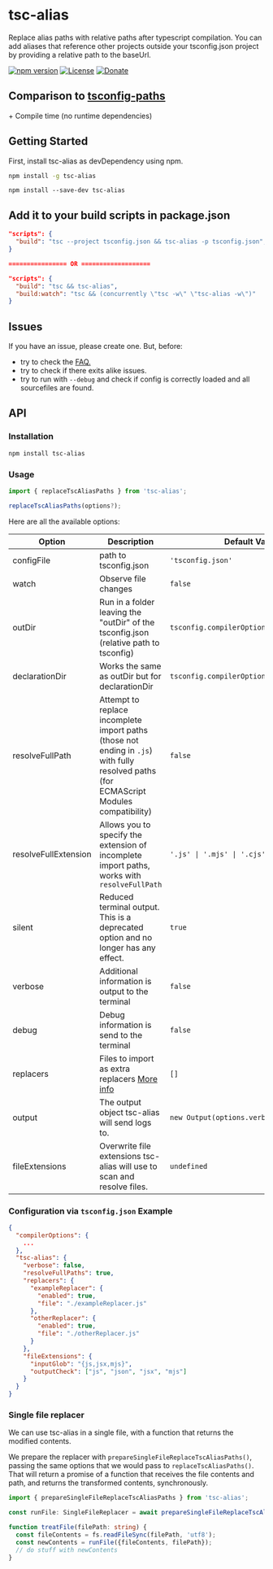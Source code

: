 # tsc-alias

Replace alias paths with relative paths after typescript compilation. You can add aliases that reference other projects outside your tsconfig.json project by providing a relative path to the baseUrl.

[![npm version](https://badge.fury.io/js/tsc-alias.svg)](https://badge.fury.io/js/tsc-alias)
[![License](https://img.shields.io/:license-mit-blue.svg)](http://doge.mit-license.org)
[![Donate](https://img.shields.io/badge/Donate-PayPal-green.svg)](https://www.paypal.com/donate/?hosted_button_id=FPRE4VERGHZ3E)

## Comparison to [tsconfig-paths](https://github.com/dividab/tsconfig-paths)

\+ Compile time (no runtime dependencies)

## Getting Started

First, install tsc-alias as devDependency using npm.

```sh
npm install -g tsc-alias
```

```
npm install --save-dev tsc-alias
```

## Add it to your build scripts in package.json

```json
"scripts": {
  "build": "tsc --project tsconfig.json && tsc-alias -p tsconfig.json",
}

================ OR ===================

"scripts": {
  "build": "tsc && tsc-alias",
  "build:watch": "tsc && (concurrently \"tsc -w\" \"tsc-alias -w\")"
}
```

## Issues
If you have an issue, please create one. But, before:

- try to check the [FAQ.](https://github.com/justkey007/tsc-alias/discussions/110) 
- try to check if there exits alike issues.
- try to run with `--debug` and check if config is correctly loaded and all sourcefiles are found.

## API

### Installation

```sh
npm install tsc-alias
```

### Usage

```typescript
import { replaceTscAliasPaths } from 'tsc-alias';

replaceTscAliasPaths(options?);
```

Here are all the available options:

<table>
  <thead>
  <tr>
    <th>Option</th>
    <th>Description</th>
    <th>Default Value</th>
  </tr>
  </thead>
  <tbody>
    <tr>
      <td>configFile</td>
      <td>path to tsconfig.json</td>
      <td><code>'tsconfig.json'</code></td>
    </tr>
    <tr>
      <td>watch</td>
      <td>Observe file changes</td>
      <td><code>false</code></td>
    </tr>
    <tr>
      <td>outDir</td>
      <td>Run in a folder leaving the "outDir" of the tsconfig.json (relative path to tsconfig)</td>
      <td><code>tsconfig.compilerOptions.outDir</code></td>
    </tr>
    <tr>
      <td>declarationDir</td>
      <td>Works the same as outDir but for declarationDir</td>
      <td><code>tsconfig.compilerOptions.declarationDir</code></td>
    </tr>
    <tr>
      <td>resolveFullPath</td>
      <td>Attempt to replace incomplete import paths (those not ending in <code>.js</code>) with fully resolved paths (for ECMAScript Modules compatibility)</td>
      <td><code>false</code></td>
    </tr>
    <tr>
      <td>resolveFullExtension</td>
      <td>Allows you to specify the extension of incomplete import paths, works with <code>resolveFullPath</code></td>
      <td><code>'.js' | '.mjs' | '.cjs'</code></td>
    </tr>
    <tr>
      <td>silent</td>
      <td>Reduced terminal output. This is a deprecated option and no longer has any effect.</td>
      <td><code>true</code></td>
    </tr>
    <tr>
      <td>verbose</td>
      <td>Additional information is output to the terminal</td>
      <td><code>false</code></td>
    </tr>
    <tr>
      <td>debug</td>
      <td>Debug information is send to the terminal</td>
      <td><code>false</code></td>
    </tr>
    <tr>
      <td>replacers</td>
      <td>Files to import as extra replacers <a href="https://github.com/justkey007/tsc-alias/discussions/73">More info</a></td>
      <td><code>[]</code></td>
    </tr>
    <tr>
      <td>output</td>
      <td>The output object tsc-alias will send logs to.</td>
      <td><code>new Output(options.verbose)</code></td>
    </tr>
    <tr>
      <td>fileExtensions</td>
      <td>Overwrite file extensions tsc-alias will use to scan and resolve files.</td>
      <td><code>undefined</code></td>
    </tr>
  </tbody>
</table>

### Configuration via `tsconfig.json` Example

```json
{
  "compilerOptions": {
    ...
  },
  "tsc-alias": {
    "verbose": false,
    "resolveFullPaths": true,
    "replacers": {
      "exampleReplacer": {
        "enabled": true,
        "file": "./exampleReplacer.js"
      },
      "otherReplacer": {
        "enabled": true,
        "file": "./otherReplacer.js"
      }
    },
    "fileExtensions": {
      "inputGlob": "{js,jsx,mjs}",
      "outputCheck": ["js", "json", "jsx", "mjs"]
    }
  }
}
```

### Single file replacer

We can use tsc-alias in a single file, with a function that returns the modified contents.

We prepare the replacer with `prepareSingleFileReplaceTscAliasPaths()`, passing the same options that we would pass to `replaceTscAliasPaths()`. That will return a promise of a function that receives the file contents and path, and returns the transformed contents, synchronously.

```typescript
import { prepareSingleFileReplaceTscAliasPaths } from 'tsc-alias';

const runFile: SingleFileReplacer = await prepareSingleFileReplaceTscAliasPaths(options?);

function treatFile(filePath: string) {
  const fileContents = fs.readFileSync(filePath, 'utf8');
  const newContents = runFile({fileContents, filePath});
  // do stuff with newContents
}
```
